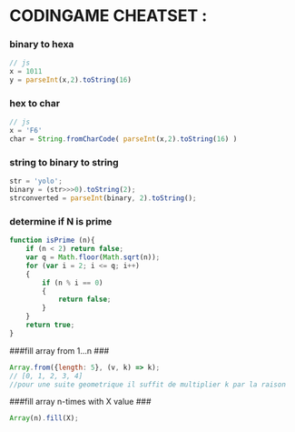 CODINGAME CHEATSET :
=====================

### binary to hexa ###

~~~javascript
// js
x = 1011
y = parseInt(x,2).toString(16)
~~~
### hex to char ###
~~~javascript
// js
x = 'F6'
char = String.fromCharCode( parseInt(x,2).toString(16) )
~~~
### string to binary to string ###
~~~javascript
str = 'yolo';
binary = (str>>>0).toString(2);
strconverted = parseInt(binary, 2).toString();
~~~
### determine if N is prime ###
~~~javascript
function isPrime (n){
    if (n < 2) return false;
    var q = Math.floor(Math.sqrt(n));
    for (var i = 2; i <= q; i++)
    {
        if (n % i == 0)
        {
            return false;
        }
    }
    return true;
}
~~~
###fill array from 1...n ###
~~~javascript
Array.from({length: 5}, (v, k) => k);    
// [0, 1, 2, 3, 4]
//pour une suite geometrique il suffit de multiplier k par la raison
~~~
###fill array n-times with X value ###
~~~javascript
Array(n).fill(X);  
~~~

